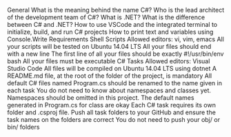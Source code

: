 General
What is the meaning behind the name C#?
Who is the lead architect of the development team of C#?
What is .NET?
What is the difference between C# and .NET?
How to use VSCode and the integrated terminal to initialize, build, and run C# projects
How to print text and variables using Console.Write
Requirements
Shell Scripts
Allowed editors: vi, vim, emacs
All your scripts will be tested on Ubuntu 14.04 LTS
All your files should end with a new line
The first line of all your files should be exactly #!/usr/bin/env bash
All your files must be executable
C# Tasks
Allowed editors: Visual Studio Code
All files will be compiled on Ubuntu 14.04 LTS using dotnet
A README.md file, at the root of the folder of the project, is mandatory
All default C# files named Program.cs should be renamed to the name given in each task
You do not need to know about namespaces and classes yet. Namespaces should be omitted in this project. The default names generated in Program.cs for class are okay
Each C# task requires its own folder and .csproj file. Push all task folders to your GitHub and ensure the task names on the folders are correct
You do not need to push your obj/ or bin/ folders
